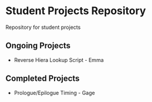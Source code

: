 Student Projects Repository
===========================

Repository for student projects


Ongoing Projects
----------------

* Reverse Hiera Lookup Script - Emma


Completed Projects
------------------

* Prologue/Epilogue Timing - Gage
